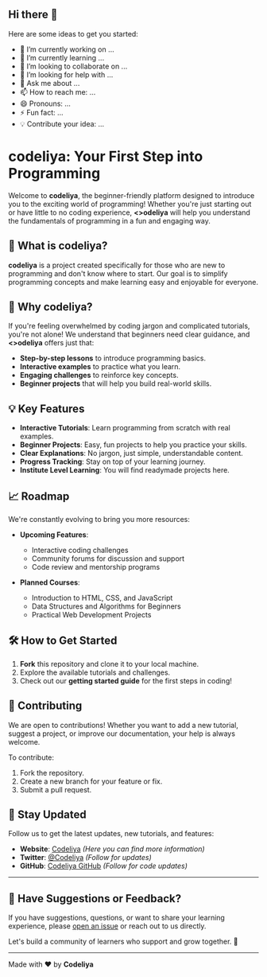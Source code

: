## Hi there 👋
 
Here are some ideas to get you started:

- 🔭 I’m currently working on ...
- 🌱 I’m currently learning ...
- 👯 I’m looking to collaborate on ...
- 🤔 I’m looking for help with ...
- 💬 Ask me about ...
- 📫 How to reach me: ...
- 😄 Pronouns: ...
- ⚡ Fun fact: ...
- 💡 Contribute your idea: ...
# codeliya: Your First Step into Programming

Welcome to **codeliya**, the beginner-friendly platform designed to introduce you to the exciting world of programming! Whether you're just starting out or have little to no coding experience, **<\>odeliya** will help you understand the fundamentals of programming in a fun and engaging way.

## 🚀 What is codeliya?

**codeliya** is a project created specifically for those who are new to programming and don't know where to start. Our goal is to simplify programming concepts and make learning easy and enjoyable for everyone.

## 🌱 Why codeliya?

If you're feeling overwhelmed by coding jargon and complicated tutorials, you're not alone! We understand that beginners need clear guidance, and **<\>odeliya** offers just that:
- **Step-by-step lessons** to introduce programming basics.
- **Interactive examples** to practice what you learn.
- **Engaging challenges** to reinforce key concepts.
- **Beginner projects** that will help you build real-world skills.

## 💡 Key Features
- **Interactive Tutorials**: Learn programming from scratch with real examples.
- **Beginner Projects**: Easy, fun projects to help you practice your skills.
- **Clear Explanations**: No jargon, just simple, understandable content.
- **Progress Tracking**: Stay on top of your learning journey.
- **Institute Level Learning**: You will find readymade projects here.
  
## 📈 Roadmap
We're constantly evolving to bring you more resources:
- **Upcoming Features**:
  - Interactive coding challenges
  - Community forums for discussion and support
  - Code review and mentorship programs
  
- **Planned Courses**:
  - Introduction to HTML, CSS, and JavaScript
  - Data Structures and Algorithms for Beginners
  - Practical Web Development Projects

## 🛠️ How to Get Started

1. **Fork** this repository and clone it to your local machine.
2. Explore the available tutorials and challenges.
3. Check out our **getting started guide** for the first steps in coding!

## 🤝 Contributing

We are open to contributions! Whether you want to add a new tutorial, suggest a project, or improve our documentation, your help is always welcome.

To contribute:
1. Fork the repository.
2. Create a new branch for your feature or fix.
3. Submit a pull request.

## 📣 Stay Updated

Follow us to get the latest updates, new tutorials, and features:

- **Website**: [Codeliya](https://codeliya.github.io) *(Here you can find more information)*
- **Twitter**: [@Codeliya](https://twitter.com/Codeliya) *(Follow for updates)*
- **GitHub**: [Codeliya GitHub](https://github.com/codeliya) *(Follow for code updates)*

---

## 💬 Have Suggestions or Feedback?

If you have suggestions, questions, or want to share your learning experience, please [open an issue](https://github.com/codeliya/<\>odeliya/issues) or reach out to us directly.

Let's build a community of learners who support and grow together. 🌱

---

Made with ❤️ by **Codeliya**
